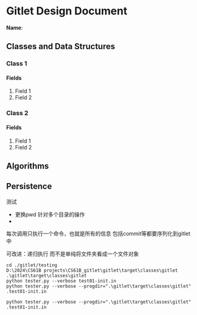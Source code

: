 # Gitlet Design Document

**Name**:

## Classes and Data Structures

### Class 1

#### Fields

1. Field 1
2. Field 2


### Class 2

#### Fields

1. Field 1
2. Field 2


## Algorithms

## Persistence



测试

- 更换pwd 针对多个目录的操作
- 



每次调用只执行一个命令，也就是所有的信息 包括commit等都要序列化到gitlet中

可改进：递归执行 而不是单纯将文件夹看成一个文件对象



```
cd ./gitlet/testing
D:\2024\CS61B projects\CS61B_gitlet\gitlet\target\classes\gitlet
.\gitlet\target\classes\gitlet
python tester.py --verbose test01-init.in
python tester.py --verbose --progdir=".\gitlet\target\classes\gitlet" .test01-init.in

python tester.py --verbose --progdir=".\gitlet\target\classes\gitlet" .test01-init.in
```
































































































































